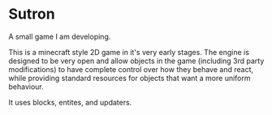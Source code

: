 Sutron
======

A small game I am developing.

This is a minecraft style 2D game in it's very early stages.
The engine is designed to be very open and allow objects in the game (including 3rd party modifications) to have complete control over how they behave and react, while providing standard resources for objects that want a more uniform behaviour.

It uses blocks, entites, and updaters.
